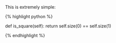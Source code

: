 <div style="text-align: justify">
<p>This is extremely simple:</p>
</div>

{% highlight python %}

def is_square(self):
    return self.size(0) == self.size(1)

{% endhighlight %}
